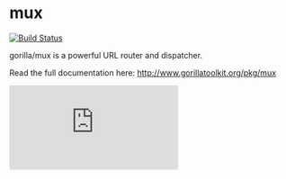 mux
===
[![Build Status](https://travis-ci.org/gorilla/mux.png?branch=master)](https://travis-ci.org/gorilla/mux)

gorilla/mux is a powerful URL router and dispatcher.

Read the full documentation here: http://www.gorillatoolkit.org/pkg/mux


[![Analytics](https://kubernetes-site.appspot.com/UA-36037335-10/GitHub/Godeps/_workspace/src/github.com/gorilla/mux/README.md?pixel)]()
